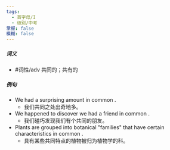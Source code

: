 ```yaml
---
tags:
  - 首字母/I
  - 级别/中考
掌握: false
模糊: false
---
```

##### 词义
- #词性/adv  共同的；共有的
##### 例句
- We had a surprising amount in common .
	- 我们共同之处出奇地多。
- We happened to discover we had a friend in common .
	- 我们碰巧发现我们有个共同的朋友。
- Plants are grouped into botanical "families" that have certain characteristics in common .
	- 具有某些共同特点的植物被归为植物学的科。
